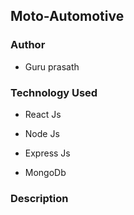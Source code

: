 ## Moto-Automotive 

### Author 

* Guru prasath 

### Technology Used 

* React Js

* Node Js 

* Express Js 

* MongoDb 

### Description


